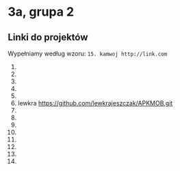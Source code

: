 # 3a, grupa 2

## Linki do projektów

Wypełniamy według wzoru:
`15. kamwoj http://link.com`

1.
2.
3.
4.
5.
6. lewkra https://github.com/lewkrajeszczak/APKMOB.git
7.
8.
9.
10.
11.
12.
13.
14.
